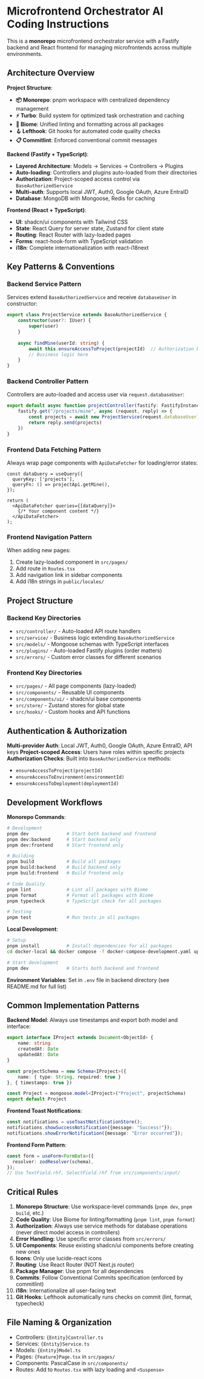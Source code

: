 # Microfrontend Orchestrator AI Coding Instructions

This is a **monorepo** microfrontend orchestrator service with a Fastify backend and React frontend for managing microfrontends across multiple environments.

## Architecture Overview

**Project Structure**:
- **📦 Monorepo**: pnpm workspace with centralized dependency management
- **⚡ Turbo**: Build system for optimized task orchestration and caching
- **🎨 Biome**: Unified linting and formatting across all packages
- **🪝 Lefthook**: Git hooks for automated code quality checks
- **📋 Commitlint**: Enforced conventional commit messages

**Backend (Fastify + TypeScript)**:
- **Layered Architecture**: Models → Services → Controllers → Plugins
- **Auto-loading**: Controllers and plugins auto-loaded from their directories
- **Authorization**: Project-scoped access control via `BaseAuthorizedService`
- **Multi-auth**: Supports local JWT, Auth0, Google OAuth, Azure EntraID
- **Database**: MongoDB with Mongoose, Redis for caching

**Frontend (React + TypeScript)**:
- **UI**: shadcn/ui components with Tailwind CSS
- **State**: React Query for server state, Zustand for client state
- **Routing**: React Router with lazy-loaded pages
- **Forms**: react-hook-form with TypeScript validation
- **i18n**: Complete internationalization with react-i18next

## Key Patterns & Conventions

### Backend Service Pattern
Services extend `BaseAuthorizedService` and receive `databaseUser` in constructor:
```typescript
export class ProjectService extends BaseAuthorizedService {
    constructor(user?: IUser) {
        super(user)
    }
    
    async findMine(userId: string) {
        await this.ensureAccessToProject(projectId)  // Authorization built-in
        // Business logic here
    }
}
```

### Backend Controller Pattern
Controllers are auto-loaded and access user via `request.databaseUser`:
```typescript
export default async function projectController(fastify: FastifyInstance) {
    fastify.get("/projects/mine", async (request, reply) => {
        const projects = await new ProjectService(request.databaseUser).findMine(request.databaseUser._id)
        return reply.send(projects)
    })
}
```

### Frontend Data Fetching Pattern
Always wrap page components with `ApiDataFetcher` for loading/error states:
```tsx
const dataQuery = useQuery({
  queryKey: ['projects'],
  queryFn: () => projectApi.getMine(),
});

return (
  <ApiDataFetcher queries={[dataQuery]}>
    {/* Your component content */}
  </ApiDataFetcher>
);
```

### Frontend Navigation Pattern
When adding new pages:
1. Create lazy-loaded component in `src/pages/`
2. Add route in `Routes.tsx` 
3. Add navigation link in sidebar components
4. Add i18n strings in `public/locales/`

## Project Structure

### Backend Key Directories
- `src/controller/` - Auto-loaded API route handlers
- `src/service/` - Business logic extending `BaseAuthorizedService`
- `src/models/` - Mongoose schemas with TypeScript interfaces
- `src/plugins/` - Auto-loaded Fastify plugins (order matters)
- `src/errors/` - Custom error classes for different scenarios

### Frontend Key Directories  
- `src/pages/` - All page components (lazy-loaded)
- `src/components/` - Reusable UI components
- `src/components/ui/` - shadcn/ui base components
- `src/store/` - Zustand stores for global state
- `src/hooks/` - Custom hooks and API functions

## Authentication & Authorization

**Multi-provider Auth**: Local JWT, Auth0, Google OAuth, Azure EntraID, API keys
**Project-scoped Access**: Users have roles within specific projects
**Authorization Checks**: Built into `BaseAuthorizedService` methods:
- `ensureAccessToProject(projectId)`
- `ensureAccessToEnvironment(environmentId)` 
- `ensureAccessToDeployment(deploymentId)`

## Development Workflows

**Monorepo Commands**:
```bash
# Development
pnpm dev              # Start both backend and frontend
pnpm dev:backend      # Start backend only  
pnpm dev:frontend     # Start frontend only

# Building
pnpm build            # Build all packages
pnpm build:backend    # Build backend only
pnpm build:frontend   # Build frontend only

# Code Quality
pnpm lint             # Lint all packages with Biome
pnpm format           # Format all packages with Biome
pnpm typecheck        # TypeScript check for all packages

# Testing
pnpm test             # Run tests in all packages
```

**Local Development**:
```bash
# Setup
pnpm install          # Install dependencies for all packages
cd docker-local && docker compose -f docker-compose-development.yaml up -d

# Start development
pnpm dev              # Starts both backend and frontend
```

**Environment Variables**: Set in `.env` file in backend directory (see README.md for full list)

## Common Implementation Patterns

**Backend Model**: Always use timestamps and export both model and interface:
```typescript
export interface IProject extends Document<ObjectId> {
    name: string
    createdAt: Date
    updatedAt: Date
}

const projectSchema = new Schema<IProject>({
    name: { type: String, required: true }
}, { timestamps: true })

const Project = mongoose.model<IProject>("Project", projectSchema)
export default Project
```

**Frontend Toast Notifications**:
```typescript
const notifications = useToastNotificationStore();
notifications.showSuccessNotification({message: "Success!"});
notifications.showErrorNotification({message: "Error occurred"});
```

**Frontend Form Pattern**:
```typescript
const form = useForm<FormData>({
  resolver: zodResolver(schema),
});
// Use TextField.rhf, SelectField.rhf from src/components/input/
```

## Critical Rules

1. **Monorepo Structure**: Use workspace-level commands (`pnpm dev`, `pnpm build`, etc.)
2. **Code Quality**: Use Biome for linting/formatting (`pnpm lint`, `pnpm format`)
3. **Authorization**: Always use service methods for database operations (never direct model access in controllers)
4. **Error Handling**: Use specific error classes from `src/errors/` 
5. **UI Components**: Reuse existing shadcn/ui components before creating new ones
6. **Icons**: Only use lucide-react icons
7. **Routing**: Use React Router (NOT Next.js router)
8. **Package Manager**: Use pnpm for all dependencies
9. **Commits**: Follow Conventional Commits specification (enforced by commitlint)
10. **i18n**: Internationalize all user-facing text
11. **Git Hooks**: Lefthook automatically runs checks on commit (lint, format, typecheck)

## File Naming & Organization

- Controllers: `{Entity}Controller.ts` 
- Services: `{Entity}Service.ts`
- Models: `{Entity}Model.ts`
- Pages: `{Feature}Page.tsx` in `src/pages/`
- Components: PascalCase in `src/components/`
- Routes: Add to `Routes.tsx` with lazy loading and `<Suspense>`